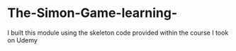 # The-Simon-Game-learning-
I built this module using the skeleton code provided within the course I took on Udemy
